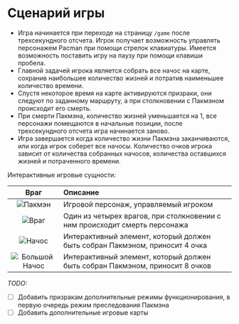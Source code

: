# Сценарий игры <!-- omit in toc -->

- Игра начинается при переходе на страницу `/game` после трехсекундного отсчета. Игрок получает возможность управлять персонажем Pacman при помощи стрелок клавиатуры. Имеется возможность поставить игру на паузу при помощи клавиши пробела.
- Главной задачей игрока является собрать все начос на карте, сохранив наибольшее количество жизней и потратив наименьшее количество времени.
- Спустя некоторое время на карте активируются призраки, они следуют по заданному маршруту, а при столкновении с Пакмэном происходит его смерть.
- При смерти Пакмэна, количество жизней уменьшается на 1, все персонажи помещаются в начальные позиции, после трехсекундного отсчета игра начинается заново.
- Игра завершается когда количество жизни Пакмэна заканчиваются, или когда игрок соберет все начосы. Количество очков игрока зависит от количества собранных начосов, количества оставшихся жизней и потраченного времени.

Интерактивные игровые сущности:

|              Враг               | Описание                                                                     |
| :-----------------------------: | :--------------------------------------------------------------------------- |
|      ![Пакмэн](pacman.png)      | Игровой персонаж, управляемый игроком                                        |
|       ![Враг](enemy.png)        | Один из четырех врагов, при столкновении с ним происходит смерть персонажа   |
|      ![Начос](nachos.png)       | Интерактивный элемент, который должен быть собран Пакмэном, приносит 4 очка  |
| ![Большой Начос](bigNachos.png) | Интерактивный элемент, который должен быть собран Пакмэном, приносит 8 очков |

_TODO:_

- [ ] Добавить призракам дополнительные режимы функционирования, в первую очередь режим преследования Пакмэна
- [ ] Добавить дополнительные игровые карты

